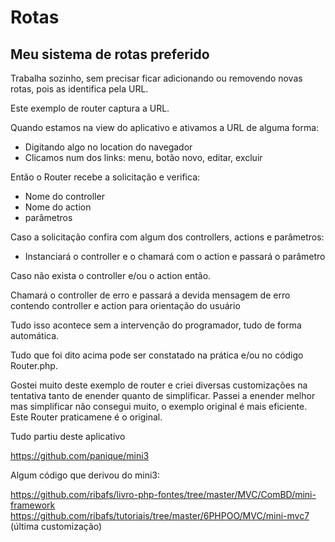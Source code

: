 # Rotas

## Meu sistema de rotas preferido

Trabalha sozinho, sem precisar ficar adicionando ou removendo novas rotas, pois as identifica pela URL.

Este exemplo de router captura a URL.

Quando estamos na view do aplicativo e ativamos a URL de alguma forma:
- Digitando algo no location do navegador
- Clicamos num dos links: menu, botão novo, editar, excluir

Então o Router recebe a solicitação e verifica:
- Nome do controller
- Nome do action
- parâmetros

Caso a solicitação confira com algum dos controllers, actions e parâmetros:
- Instanciará o controller e o chamará com o action e passará o parâmetro

Caso não exista o controller e/ou o action então.

Chamará o controller de erro e passará a devida mensagem de erro contendo controller e action para orientação do usuário

Tudo isso acontece sem a intervenção do programador, tudo de forma automática.

Tudo que foi dito acima pode ser constatado na prática e/ou no código Router.php.

Gostei muito deste exemplo de router e criei diversas customizações na tentativa tanto de enender quanto de simplificar.
Passei a enender melhor mas simplificar não consegui muito, o exemplo original é mais eficiente. Este Router praticamene é o original.

Tudo partiu deste aplicativo

https://github.com/panique/mini3

Algum código que derivou do mini3:

https://github.com/ribafs/livro-php-fontes/tree/master/MVC/ComBD/mini-framework
https://github.com/ribafs/tutoriais/tree/master/6PHPOO/MVC/mini-mvc7 (última customização)
